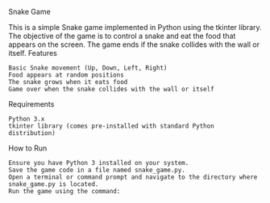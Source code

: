 
Snake Game

This is a simple Snake game implemented in Python using the tkinter library. The objective of the game is to control a snake and eat the food that appears on the screen. The game ends if the snake collides with the wall or itself.
Features

    Basic Snake movement (Up, Down, Left, Right)
    Food appears at random positions
    The snake grows when it eats food
    Game over when the snake collides with the wall or itself

Requirements

    Python 3.x
    tkinter library (comes pre-installed with standard Python distribution)

How to Run

    Ensure you have Python 3 installed on your system.
    Save the game code in a file named snake_game.py.
    Open a terminal or command prompt and navigate to the directory where snake_game.py is located.
    Run the game using the command:

